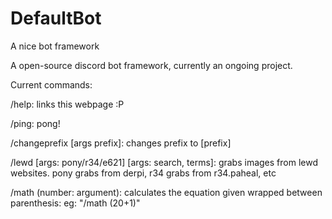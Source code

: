 # DefaultBot
A nice bot framework

A open-source discord bot framework, currently an ongoing project. 

Current commands:

/help: links this webpage :P

/ping: pong!

/changeprefix [args prefix]: changes prefix to [prefix]

/lewd [args: pony/r34/e621] [args: search, terms]: grabs images from lewd websites. pony grabs from derpi, r34 grabs from r34.paheal, etc

/math (number: argument): calculates the equation given wrapped between parenthesis: eg: "/math (20+1)"
